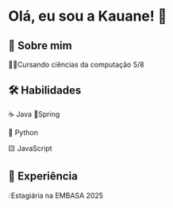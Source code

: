 
# Olá, eu sou a Kauane! 👋


## 🚀 Sobre mim




👩‍💻Cursando ciências da computação 5/8






## 🛠 Habilidades
☕ Java 
  🌿Spring

🐍 Python 

🟨 JavaScript 

## 💼 Experiência
💧Estagiária na EMBASA 2025


